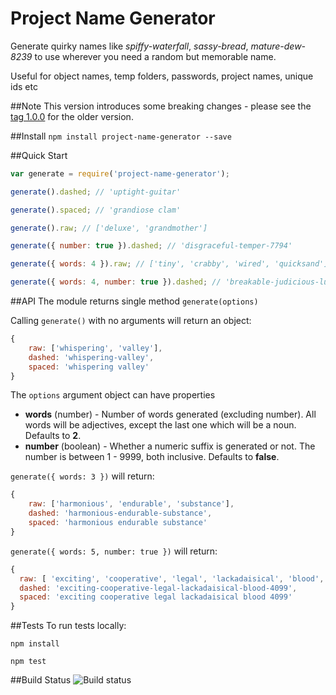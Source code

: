 # Project Name Generator

Generate quirky names like *spiffy-waterfall*, *sassy-bread*, *mature-dew-8239* to use wherever you need a random but memorable name.

Useful for object names, temp folders, passwords, project names, unique ids etc

##Note
This version introduces some breaking changes - please see the [tag 1.0.0](https://github.com/aceakash/project-name-generator/releases/tag/1.0.0) for the older version. 

##Install
`npm install project-name-generator --save`

##Quick Start
```javascript
var generate = require('project-name-generator');

generate().dashed; // 'uptight-guitar'

generate().spaced; // 'grandiose clam'

generate().raw; // ['deluxe', 'grandmother']

generate({ number: true }).dashed; // 'disgraceful-temper-7794'

generate({ words: 4 }).raw; // ['tiny', 'crabby', 'wired', 'quicksand']

generate({ words: 4, number: true }).dashed; // 'breakable-judicious-luxuriant-tax-3931'

```

##API
The module returns single method `generate(options)`

Calling `generate()` with no arguments will return an object:
```javascript
{
    raw: ['whispering', 'valley'],
    dashed: 'whispering-valley',
    spaced: 'whispering valley'
}
```

The `options` argument object can have properties

* **words** (number) - Number of words generated (excluding number). All words will be adjectives, except the last one which will be a noun. Defaults to **2**.
* **number** (boolean) - Whether a numeric suffix is generated or not. The number is between 1 - 9999, both inclusive. Defaults to **false**.

`generate({ words: 3 })` will return:
```javascript
{
    raw: ['harmonious', 'endurable', 'substance'],
    dashed: 'harmonious-endurable-substance',
    spaced: 'harmonious endurable substance'
}
```

`generate({ words: 5, number: true })` will return:
```javascript
{
  raw: [ 'exciting', 'cooperative', 'legal', 'lackadaisical', 'blood', 4099 ],
  dashed: 'exciting-cooperative-legal-lackadaisical-blood-4099',
  spaced: 'exciting cooperative legal lackadaisical blood 4099'
}
```

##Tests
To run tests locally:
```
npm install

npm test
```

##Build Status
![Build status](https://codeship.com/projects/c049a9a0-7fa1-0132-a98e-66b1976afe6a/status?branch=master)

